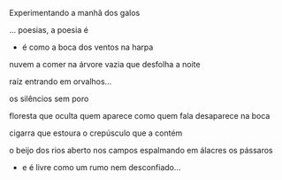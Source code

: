 Experimentando a manhã dos galos

... poesias, a poesia é

- é como a boca
dos ventos
na harpa

nuvem
a comer na árvore
vazia que
desfolha a noite

raíz entrando
em orvalhos...

os silêncios sem poro

floresta que oculta
quem aparece
como quem fala
desaparece na boca

cigarra que estoura o
crepúsculo
que a contém

o beijo dos rios
aberto nos campos
espalmando em álacres
os pássaros

- e é livre
como um rumo
nem desconfiado...